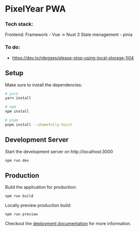 # PixelYear PWA

### Tech stack:
Frontend: 
Framework - Vue -> Nuxt 3
State menagement - pinia

### To do:
- https://dev.to/rdegges/please-stop-using-local-storage-1i04

## Setup

Make sure to install the dependencies:

```bash
# yarn
yarn install

# npm
npm install

# pnpm
pnpm install --shamefully-hoist
```

## Development Server

Start the development server on http://localhost:3000

```bash
npm run dev
```

## Production

Build the application for production:

```bash
npm run build
```

Locally preview production build:

```bash
npm run preview
```

Checkout the [deployment documentation](https://v3.nuxtjs.org/guide/deploy/presets) for more information.
